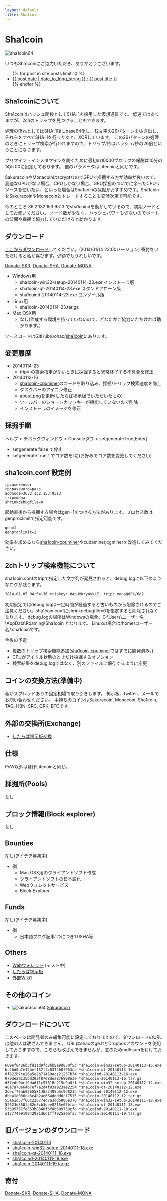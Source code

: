 ```yaml
---
layout: default
title: Sha1coin
---
```


# Sha1coin

![sha1coin64](images/sha1coin64.png)

いつもSha1coinにご協力いただき、ありがとうございます。

<ul>
{% for post in site.posts limit:10 %}
<li>
<a href="/sha1coin{{post.url}}">{{ post.date | date_to_long_string }} : {{ post.title }}</a>
</li>
{% endfor %}
</ul>

## Sha1coinについて

Sha1coinはハッシュ関数としてSHA-1を採用した仮想通貨です。
低速ではありますが、2chのトリップを見つけることもできます。

処理の流れとしてはSHA-1後にbase64化し、12文字の26パターンを抜き出し、それらをすべてSHA-1を行ったあと、XORしています。
この26パターンの処理のときにトリップ検索が行われますので、トリップ/秒はハッシュ/秒の26倍ということになります。

プリマイン・インスタマインを防ぐために最初の10000ブロックの報酬は10分の1の5.00に設定しております。
他のパラメータはLitecoinと同じです。

SakuracoinやMonacoinはscryptなのでGPUで採掘する方が効率が良いので、高速なGPUがない場合、CPUしかない場合、GPU採掘のついでに余ったCPUリソースを使いたい、といった場合はSha1coinの採掘がおすすめです。Sha1coinをSakuracoinやMonacoinとトレードすることも交渉次第で可能です。

今のところ 36.2.132.153:9513 でsha1coindを動かしているので、初期ノードとしてお使いください。
ノード数が少なく、ハッシュパワーも少ないのでポートの公開や採掘で協力していただけると助かります。

## ダウンロード

[ここからダウンロード]してください。(2014/01/14 23:00バージョン)
寄付をいただけると私が喜びます。少額でもうれしいです。

[Donate-SKR], [Donate-SHA], [Donate-MONA]

* Windows用
  * sha1coin-win32-setup-20140114-23.exe インストーラ版
  * sha1coin-qt-20140114-23.exe スタンドアローン版
  * sha1coind-20140114-23.exe コンソール版
* Linux用
  * sha1coin-20140114-23.tar.gz
* Mac OSX用
  * なし(作成する環境を持っていないので、どなたかご協力いただければ助かります。)

ソースコードはGitHubのohac/[sha1coin]にあります。

## 変更履歴

* 20140114-23
  * trip= の検索指定がないときに採掘すると異常終了する不具合を修正
* 20140113-16
  * [sha1coin-cpuminer]のコードを取り込み、採掘/トリップ検索速度を向上
  * タスクバーのアイコン修正
  * about.pngを更新(したらば掲示板でいただいたもの)
  * ツールバーのショートカットキーが機能していないので削除
  * インストーラのイメージを修正

## 採掘手順

ヘルプ > デバッグウィンドウ > Consoleタブ > setgenerate true[Enter]

* setgenerate false で停止
* setgenerate true 1 でコア数を1に(お好みでコア数を変更してください)

## sha1coin.conf 設定例

    rpcuser=user
    rpcpassword=pass
    addnode=36.2.132.153:9513
    trip=mona
    shrinkdebugfile=0

起動直後から採掘する場合はgen=1をつける方法があります。プロセス数はgenproclimitで指定可能です。

    gen=1
    genproclimit=2

効率を求めるなら[sha1coin-cpuminer]やcudaminer,cgminerを改造してみてください。

## 2chトリップ検索機能について

sha1coin.confのtripで指定した文字列が発見されると、debug.logに以下のようなログが残ります。

    2014-01-05 04:54:36 tripkey: #ApUVWry4ykk7, trip: monaQdPk/6d2

初期設定ではdebug.logは一定時間が経過すると古いものから削除されるのでご注意ください。sha1coin.confにshrinkdebugfile=0を指定すると削除されなくなります。
debug.logの場所はWindowsの場合、C:\Users\ユーザー名\AppData\Roaming\Sha1coin となります。
Linuxの場合は/home/ユーザー名/.sha1coinです。

今後の予定

* 複数のトリップ検索機能追加([sha1coin-cpuminer]ではすでに開発済み。)
* CPUがアイドル状態のときだけ採掘するオプション
* 検索結果をdebug.logではなく、別のファイルに保存するように変更

## コインの交換方法(準備中)

私がスプレッドありの固定相場で取り引きします。
掲示板、twitter、メールでお問い合わせください。
手持ちのコインはSakuracoin, Monacoin, Sha1coin, TAG, HBN, SRC, QRK, BTCです。

## 外部の交換所(Exchange)

* [したらば掲示板交換]

## 仕様

PoW以外はほぼLitecoinと同じ。

## 採掘所(Pools)

なし

## ブロック情報(Block explorer)

なし

## Bounties

なし(アイデア募集中)

* 例
  * Mac OSX用のクライアントソフト作成
  * クライアントソフトの日本語化
  * Webウォレットサービス
  * Block Explorer

## Funds

なし(アイデア募集中)

* 例
  * 日本語ブログ記事1つにつき1.0SHA等

## Others

* [Webウォレット] (テスト中)
* [したらば掲示板]
* [外部Wiki1]

## その他のコイン

* ![sakuracoin64](images/sakuracoin64.png) [Sakuracoin]

## ダウンロードについて

このページは開発者のみ編集可能に設定しておりますので、ダウンロードのURLは他の人は改ざんできません。
URLはohacのge.ttとDropboxアカウントを使用しておりますので、こちらも改ざんできませんが、念のためmd5sumを付けておきます。

    609ef8426b3fd11d9fc8bb8a9d830f5d *sha1coin-win32-setup-20140113-16.exe
    bc26d0a7e12bef157ffc837460f953cb *sha1coin-qt-20140113-16.exe
    8f622b7ce26a5e2b71418ace21237b34 *sha1coind-20140113-16.exe
    979de2a135bd302f87e8dea876998e3e *sha1coin-20140113-16.tar.gz
    d57edc0bcf9da6f1c97616c215e9a8ff *sha1coin-win32-setup-20140112-12.exe
    48a7a78e64b7ef7a2d4f83a923ae2254 *sha1coin-qt-20140112-12.exe
    2decf76ab926558148a3495b5c9d821a *sha1coind-20140112-12.exe
    dbe41e086ca6e4b2ae664dddd6c17515 *sha1coin-20140112-12.tar.gz
    55a61d57f60c22677ed7a3dd5806e370 *sha1coin-win32-setup-20140111-18.exe
    52623d350fa82e3cb3dee8215e07bfae *sha1coin-qt-20140111-18.exe
    53595757fe563b8348f6f8b609758cfd *sha1coind-20140111-18.exe
    a12774e919942921d6d1ff49252eafa3 *sha1coin-20140111-19.tar.gz

## 旧バージョンのダウンロード

* [sha1coin-20140113]
* [sha1coin-win32-setup-20140111-18.exe]
* [sha1coin-qt-20140111-18.exe]
* [sha1coind-20140111-18.exe]
* [sha1coin-20140111-19.tar.gz]

## 寄付

[Donate-SKR], [Donate-SHA], [Donate-MONA]


[Donate-SKR]: sakuracoin:MTu6jrxp5xD6RHWeZUEpw7X5WnpmEzYTkd
[Donate-SHA]: sha1coin:SQqr32xpK6hkmDyJRvPLaLFzqzfjq1Dr6f
[Donate-MONA]: monacoin:MNjFh6TvqYRS2xZMyfEcuKMhiitacKvysY
[Bitmessage]: https://bitmessage.ch/
[Sha1coin]: http://ohac.github.io/sha1coin/
[ここからダウンロード]: http://ge.tt/24MStBE1?c
[sha1coin-20140113]: http://ge.tt/5uQLBwD1?c
[sha1coin-win32-setup-20140112-12.exe]: http://ge.tt/2SxtVoD1/v/0?c
[sha1coin-qt-20140112-12.exe]: http://ge.tt/2SxtVoD1/v/1?c
[sha1coind-20140112-12.exe]: http://ge.tt/2SxtVoD1/v/2?c
[sha1coin-20140112-12.tar.gz]: http://ge.tt/2SxtVoD1/v/3?c
[sha1coin-win32-setup-20140111-18.exe]: http://ge.tt/5Un3BkD1/v/0?c
[sha1coin-win32-setup-20140111-18.exe-mirror]: https://dl.dropboxusercontent.com/u/5745602/sha1coin-win32-setup-20140111-18.exe
[sha1coin-qt-20140111-18.exe]: http://ge.tt/31nu4lD1/v/5?c
[sha1coin-qt-20140111-18.exe-mirror]: https://dl.dropboxusercontent.com/u/5745602/sha1coin-qt-20140111-18.exe
[sha1coind-20140111-18.exe]: http://ge.tt/31nu4lD1/v/1?c
[sha1coind-20140111-18.exe-mirror]: https://dl.dropboxusercontent.com/u/5745602/sha1coind-20140111-18.exe
[sha1coin-20140111-19.tar.gz]: http://ge.tt/47PBBkD1/v/0?c
[sha1coin-20140111-19.tar.gz-mirror]: https://dl.dropboxusercontent.com/u/5745602/sha1coin-20140111-19.tar.gz
[したらば掲示板交換]: http://jbbs.shitaraba.net/bbs/read.cgi/internet/19552/1388817096/l50
[したらば掲示板]: http://jbbs.shitaraba.net/internet/19552/
[外部Wiki1]: http://www59.atwiki.jp/japancryptocurrency/pages/18.html
[sha1coin]: https://github.com/ohac/sha1coin
[sha1coin-cpuminer]: https://github.com/ohac/sha1coin-cpuminer
[Sakuracoin]: http://ohac.github.io/sakuracoin/
[Webウォレット]: http://coins.asiru.info/index2.html
